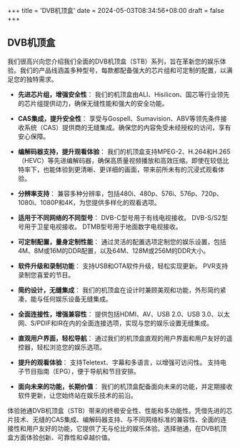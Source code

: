 +++
title = 'DVB机顶盒'
date = 2024-05-03T08:34:56+08:00
draft = false
+++

## DVB机顶盒

我们很高兴向您介绍我们全面的DVB机顶盒（STB）系列，旨在革新您的娱乐体验。我们的产品线涵盖多种型号，每款都配备强大的芯片组和可定制的配置，以满足您的独特需求。

- **先进芯片组，增强安全性**：
我们的机顶盒由ALI、Hisilicon、国芯等行业领先的芯片组提供动力，确保无缝性能和强大的安全功能。

- **CAS集成，提升安全性**：
享受与Gospell、Sumavision、ABV等领先条件接收系统（CAS）提供商的无缝集成。确保您的内容免受未经授权的访问，享有安心保障。

- **编解码器支持，提升观看体验**：
我们的机顶盒支持MPEG-2、H.264和H.265（HEVC）等先进编解码器，确保高质量视频播放和高效压缩。即使在较低比特率下，也能体验到更清晰、更详细的画面，带来前所未有的沉浸式观看体验。

- **分辨率支持**：
兼容多种分辨率，包括480i、480p、576i、576p、720p、1080i、1080P和4K，为您提供多样化的观看选项。

- **适用于不同网络的不同型号**：
DVB-C型号用于有线电视接收。
DVB-S/S2型号用于卫星电视接收。
DTMB型号用于地面数字电视接收。

- **可定制配置，量身定制性能**：
通过灵活的配置选项定制您的娱乐设置，包括4M、8M或16M的DDR配置，以及64M、128M或256M的DDR大小。

- **软件升级和录制功能**：
支持USB和OTA软件升级，轻松实现更新。
PVR支持录制您喜爱的节目。

- **简约设计，无缝集成**：
我们的机顶盒在设计时兼顾美观和功能，外形简约紧凑，能与任何娱乐设备无缝集成。

- **全面连接性，增强兼容性**：
提供包括HDMI、AV、USB 2.0、USB 3.0、以太网、S/PDIF和IR在内的全面连接选项，实现与您的娱乐设置无缝集成。

- **直观用户界面，轻松导航**：
通过我们的机顶盒直观的用户界面和用户友好的遥控器，轻松浏览您的娱乐选项。

- **提升的观看体验**：
支持Teletext、字幕和多语言，以增强可访问性。
支持电子节目指南（EPG），便于导航和节目安排。

- **面向未来的功能，长期价值**：
我们的机顶盒配备面向未来的功能，并定期接收软件更新，让您始终站在娱乐技术的前沿。

体验驰通DVB机顶盒（STB）带来的终极安全性、性能和多功能性。凭借先进的芯片技术、无缝的CAS集成、编解码器支持、与不同网络标准的兼容性、全面的连接性和用户友好的功能，它提供了无与伦比的娱乐体验。选择驰通，在DVB机顶盒方面体验创新、可靠性和卓越价值。
